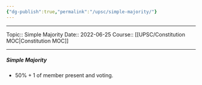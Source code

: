 ```yaml
---
{"dg-publish":true,"permalink":"/upsc/simple-majority/"}
---
```


----
Topic:: Simple Majority
Date:: 2022-06-25
Course:: [[UPSC/Constitution MOC\|Constitution MOC]] 

----

##### Simple Majority 
- $50\%+1$ of member present and voting. 


